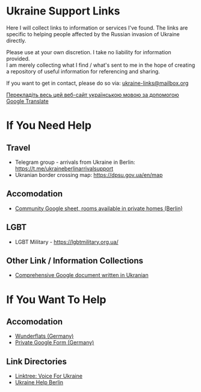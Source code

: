 # Ukraine Support Links
Here I will collect links to information or services I've found. 
The links are specific to helping people affected by the Russian invasion of Ukraine directly. 

Please use at your own discretion. I take no liability for information provided.    
I am merely collecting what I find / what's sent to me in the hope of creating a repository of useful information for referencing and sharing.  

If you want to get in contact, please do so via: <a href="mailto:ukraine-links@mailbox.org">ukraine-links@mailbox.org</a>

<a href="http://translate.google.com/translate?js=n&sl=auto&tl=uk&u=https://tillmanjex.github.io/Ukraine-support-links/">Перекладіть весь цей веб-сайт українською мовою за допомогою Google Translate </a>

# If You Need Help
## Travel
- Telegram group - arrivals from Ukraine in Berlin: <a href="https://t.me/ukraineberlinarrivalsupport">https://t.me/ukraineberlinarrivalsupport</a>   
- Ukranian border crossing map: <a href="https://dpsu.gov.ua/en/map">https://dpsu.gov.ua/en/map</a>

## Accomodation
- <a href="https://docs.google.com/spreadsheets/d/1yc4aHGTkGnX3O5_hdvUK36iMGCL60NIr40NlwL4pMYA/edit#gid=0">Community Google sheet, rooms available in private homes (Berlin)</a>

## LGBT
- LGBT Military - <a href="https://lgbtmilitary.org.ua/">https://lgbtmilitary.org.ua/</a>

## Other Link / Information Collections
- <a href="https://docs.google.com/document/d/1ng3-JK_kuwS7CBlLiPEOlf_VoVkiUf-niBxqguRwxWM/edit">Comprehensive Google document written in Ukranian</a>


# If You Want To Help

## Accomodation
- <a href="https://wunderflats.com/page/ukraine/landlords-who-help-en">Wunderflats (Germany)</a>   
- <a href="https://docs.google.com/forms/d/e/1FAIpQLScbNEpZ_wy63lRNiwWR7BXeEoH7VC4ulhI725Qc14JUutjH9Q/viewform">Private Google Form (Germany)</a>

## Link Directories
- <a href="https://linktr.ee/voiceforukraine">Linktree: Voice For Ukraine</a>    
- <a href="https://linktr.ee/ukrainehelpberlin">Ukraine Help Berlin</a>

